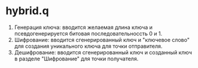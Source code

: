 # hybrid.q
1. Генерация ключа: вводится желаемая длина ключа и псевдогенерируется битовая последовательноссть 0 и 1.
2. Шифрование: вводится сгенерированный ключ и "ключевое слово" для создания уникального ключа для точки отправителя.
3. Дешифрование: вводится сгенерированный ключ и созданный ключ в разделе "Шифрование" для точки получателя.
